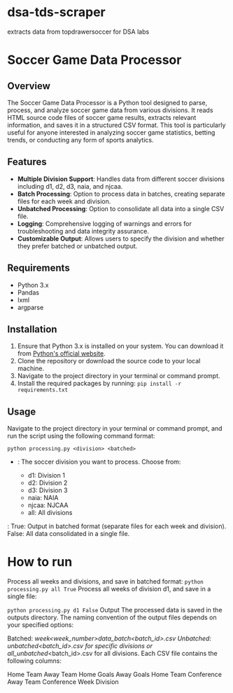 # dsa-tds-scraper
extracts data from topdrawersoccer for DSA labs
# Soccer Game Data Processor

## Overview
The Soccer Game Data Processor is a Python tool designed to parse, process, and analyze soccer game data from various divisions. It reads HTML source code files of soccer game results, extracts relevant information, and saves it in a structured CSV format. This tool is particularly useful for anyone interested in analyzing soccer game statistics, betting trends, or conducting any form of sports analytics.

## Features
- **Multiple Division Support**: Handles data from different soccer divisions including d1, d2, d3, naia, and njcaa.
- **Batch Processing**: Option to process data in batches, creating separate files for each week and division.
- **Unbatched Processing**: Option to consolidate all data into a single CSV file.
- **Logging**: Comprehensive logging of warnings and errors for troubleshooting and data integrity assurance.
- **Customizable Output**: Allows users to specify the division and whether they prefer batched or unbatched output.

## Requirements
- Python 3.x
- Pandas
- lxml
- argparse

## Installation
1. Ensure that Python 3.x is installed on your system. You can download it from [Python's official website](https://www.python.org/downloads/).
2. Clone the repository or download the source code to your local machine.
3. Navigate to the project directory in your terminal or command prompt.
4. Install the required packages by running: `pip install -r requirements.txt`

## Usage
Navigate to the project directory in your terminal or command prompt, and run the script using the following command format:

``` python processing.py <division> <batched> ```
- <division>: The soccer division you want to process. Choose from:
    - d1: Division 1
    - d2: Division 2
    - d3: Division 3
    - naia: NAIA
    - njcaa: NJCAA
    - all: All divisions

<batched>:
True: Output in batched format (separate files for each week and division).
False: All data consolidated in a single file.

# How to run
Process all weeks and divisions, and save in batched format:
``` python processing.py all True ```
Process all weeks of division d1, and save in a single file:

```python processing.py d1 False```
Output
The processed data is saved in the outputs directory. The naming convention of the output files depends on your specified options:

Batched: <division>_week<week_number>_data_batch_<batch_id>.csv
Unbatched: <division>_unbatched_<batch_id>.csv for specific divisions or all_unbatched_<batch_id>.csv for all divisions.
Each CSV file contains the following columns:

Home Team
Away Team
Home Goals
Away Goals
Home Team Conference
Away Team Conference
Week
Division
